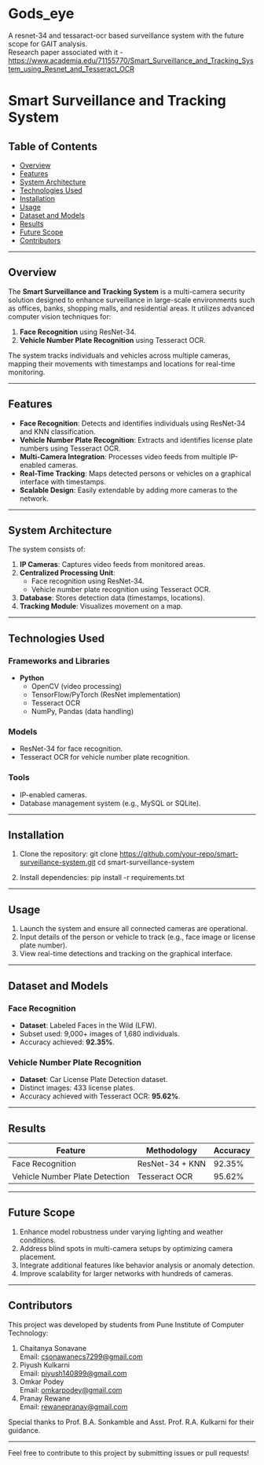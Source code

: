 # Gods_eye
 A resnet-34 and tessaract-ocr based surveillance system with the future scope for GAIT analysis.\
 Research paper associated with it - https://www.academia.edu/71155770/Smart_Surveillance_and_Tracking_System_using_Resnet_and_Tesseract_OCR

# Smart Surveillance and Tracking System

## Table of Contents
- [Overview](#overview)
- [Features](#features)
- [System Architecture](#system-architecture)
- [Technologies Used](#technologies-used)
- [Installation](#installation)
- [Usage](#usage)
- [Dataset and Models](#dataset-and-models)
- [Results](#results)
- [Future Scope](#future-scope)
- [Contributors](#contributors)

---

## Overview

The **Smart Surveillance and Tracking System** is a multi-camera security solution designed to enhance surveillance in large-scale environments such as offices, banks, shopping malls, and residential areas. It utilizes advanced computer vision techniques for:
1. **Face Recognition** using ResNet-34.
2. **Vehicle Number Plate Recognition** using Tesseract OCR.

The system tracks individuals and vehicles across multiple cameras, mapping their movements with timestamps and locations for real-time monitoring.

---

## Features
- **Face Recognition**: Detects and identifies individuals using ResNet-34 and KNN classification.
- **Vehicle Number Plate Recognition**: Extracts and identifies license plate numbers using Tesseract OCR.
- **Multi-Camera Integration**: Processes video feeds from multiple IP-enabled cameras.
- **Real-Time Tracking**: Maps detected persons or vehicles on a graphical interface with timestamps.
- **Scalable Design**: Easily extendable by adding more cameras to the network.

---

## System Architecture

The system consists of:
1. **IP Cameras**: Captures video feeds from monitored areas.
2. **Centralized Processing Unit**:
   - Face recognition using ResNet-34.
   - Vehicle number plate recognition using Tesseract OCR.
3. **Database**: Stores detection data (timestamps, locations).
4. **Tracking Module**: Visualizes movement on a map.

---

## Technologies Used
### Frameworks and Libraries
- **Python**
  - OpenCV (video processing)
  - TensorFlow/PyTorch (ResNet implementation)
  - Tesseract OCR
  - NumPy, Pandas (data handling)

### Models
- ResNet-34 for face recognition.
- Tesseract OCR for vehicle number plate recognition.

### Tools
- IP-enabled cameras.
- Database management system (e.g., MySQL or SQLite).

---

## Installation

1. Clone the repository:
git clone https://github.com/your-repo/smart-surveillance-system.git
cd smart-surveillance-system

2. Install dependencies:
pip install -r requirements.txt

---

## Usage

1. Launch the system and ensure all connected cameras are operational.
2. Input details of the person or vehicle to track (e.g., face image or license plate number).
3. View real-time detections and tracking on the graphical interface.

---

## Dataset and Models

### Face Recognition
- **Dataset**: Labeled Faces in the Wild (LFW).
- Subset used: 9,000+ images of 1,680 individuals.
- Accuracy achieved: **92.35%**.

### Vehicle Number Plate Recognition
- **Dataset**: Car License Plate Detection dataset.
- Distinct images: 433 license plates.
- Accuracy achieved with Tesseract OCR: **95.62%**.

---

## Results

| Feature                      | Methodology          | Accuracy    |
|------------------------------|----------------------|-------------|
| Face Recognition             | ResNet-34 + KNN     | 92.35%      |
| Vehicle Number Plate Detection | Tesseract OCR       | 95.62%      |

---

## Future Scope

1. Enhance model robustness under varying lighting and weather conditions.
2. Address blind spots in multi-camera setups by optimizing camera placement.
3. Integrate additional features like behavior analysis or anomaly detection.
4. Improve scalability for larger networks with hundreds of cameras.

---

## Contributors

This project was developed by students from Pune Institute of Computer Technology:

1. Chaitanya Sonavane  
Email: csonawanecs7299@gmail.com  
2. Piyush Kulkarni  
Email: piyush140899@gmail.com  
3. Omkar Podey  
Email: omkarpodey@gmail.com  
4. Pranay Rewane  
Email: rewanepranay@gmail.com  

Special thanks to Prof. B.A. Sonkamble and Asst. Prof. R.A. Kulkarni for their guidance.

--- 

Feel free to contribute to this project by submitting issues or pull requests!
